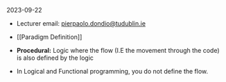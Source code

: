 2023-09-22

* Lecturer email: pierpaolo.dondio@tudublin.ie

* [[Paradigm Definition]]

* **Procedural:** Logic where the flow (I.E the movement through the code) is also defined by the logic

* In Logical and Functional programming, you do not define the flow. 